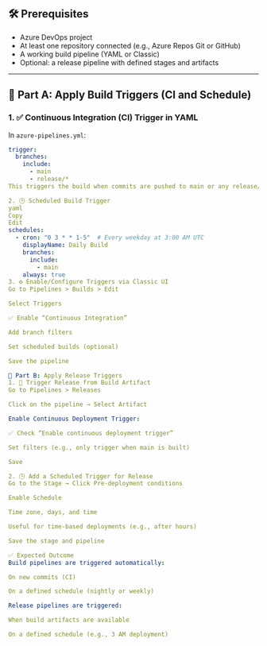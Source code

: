 ## 🛠️ Prerequisites

- Azure DevOps project
- At least one repository connected (e.g., Azure Repos Git or GitHub)
- A working build pipeline (YAML or Classic)
- Optional: a release pipeline with defined stages and artifacts

---

## 🔹 Part A: Apply Build Triggers (CI and Schedule)

### 1. ✅ Continuous Integration (CI) Trigger in YAML

In `azure-pipelines.yml`:
```yaml
trigger:
  branches:
    include:
      - main
      - release/*
This triggers the build when commits are pushed to main or any release/* branch.

2. 🕒 Scheduled Build Trigger
yaml
Copy
Edit
schedules:
  - cron: "0 3 * * 1-5"  # Every weekday at 3:00 AM UTC
    displayName: Daily Build
    branches:
      include:
        - main
    always: true
3. ⚙️ Enable/Configure Triggers via Classic UI
Go to Pipelines > Builds > Edit

Select Triggers

✅ Enable “Continuous Integration”

Add branch filters

Set scheduled builds (optional)

Save the pipeline

🔹 Part B: Apply Release Triggers
1. 🚀 Trigger Release from Build Artifact
Go to Pipelines > Releases

Click on the pipeline → Select Artifact

Enable Continuous Deployment Trigger:

✅ Check “Enable continuous deployment trigger”

Set filters (e.g., only trigger when main is built)

Save

2. 🕒 Add a Scheduled Trigger for Release
Go to the Stage → Click Pre-deployment conditions

Enable Schedule

Time zone, days, and time

Useful for time-based deployments (e.g., after hours)

Save the stage and pipeline

✅ Expected Outcome
Build pipelines are triggered automatically:

On new commits (CI)

On a defined schedule (nightly or weekly)

Release pipelines are triggered:

When build artifacts are available

On a defined schedule (e.g., 3 AM deployment)

